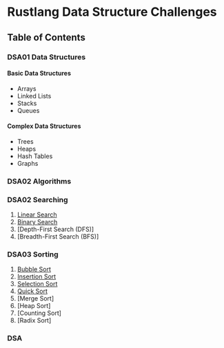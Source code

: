 # Rustlang Data Structure Challenges

## Table of Contents

### DSA01 Data Structures

#### Basic Data Structures

- Arrays
- Linked Lists
- Stacks
- Queues

#### Complex Data Structures

- Trees
- Heaps
- Hash Tables
- Graphs


### DSA02 Algorithms

### DSA02 Searching

1. [Linear Search](src/searching/linear_search.rs)
2. [Binary Search](src/searching/binary_search.rs)
3. [Depth-First Search (DFS)]
4. [Breadth-First Search (BFS)]

### DSA03 Sorting

1. [Bubble Sort](src/sorting/bubble_sort.rs)
2. [Insertion Sort](src/sorting/insertion_sort.rs)
3. [Selection Sort](src/sorting/selection_sort.rs)
4. [Quick Sort](src/sorting/quick_sort.rs)
5. [Merge Sort]
6. [Heap Sort]
7. [Counting Sort]
8. [Radix Sort]

### DSA
